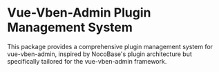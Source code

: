 # Vue-Vben-Admin Plugin Management System

This package provides a comprehensive plugin management system for vue-vben-admin, inspired by NocoBase's plugin architecture but specifically tailored for the vue-vben-admin framework.

